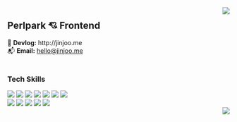 <div align="right">
  <div>
    <img align="right" src="https://github-readme-stats.vercel.app/api/top-langs/?username=perlpark&layout=compact"/>
    
  </div>
  
</div>

<div align="left">
  <h2>Perlpark 💘 Frontend</h2>
  📒 <b>Devlog:</b> http://jinjoo.me<br />
  📬 <b>Email:</b> <a href="mailto:hello@jinjoo.me">hello@jinjoo.me</a><br />
  <br />
  <h3>Tech Skills</h3>
  <img src="https://img.shields.io/badge/JavaScript-F7DF1E?style=flat&logo=JavaScript&logoColor=black" />
	<img src="https://img.shields.io/badge/TypeScript-3178C6?style=flat&logo=TypeScript&logoColor=white" />
  <img src="https://img.shields.io/badge/React-61DAFB?style=flat&logo=React&logoColor=black" />
  <img src="https://img.shields.io/badge/Redux-764ABC?style=flat&logo=Redux&logoColor=white" />
	<img src="https://img.shields.io/badge/React Query-FF4154?style=flat&logo=ReactQuery&logoColor=white" />
	<img src="https://img.shields.io/badge/React Hook Form-EC5990?style=flat&logo=ReactHookForm&logoColor=white" />
	<img src="https://img.shields.io/badge/Next.js-000000?style=flat&logo=Next.js&logoColor=white" />
  <br/>
	<img src="https://img.shields.io/badge/HTML5-E34F26?style=flat&logo=HTML5&logoColor=white" />
	<img src="https://img.shields.io/badge/CSS3-1572B6?style=flat&logo=CSS3&logoColor=white" />
	<img src="https://img.shields.io/badge/Sass-CC6699?style=flat&logo=Sass&logoColor=white" />
	<img src="https://img.shields.io/badge/Styled Components-DB7093?style=flat&logo=styled-components&logoColor=white" />
	<img src="https://img.shields.io/badge/Tailwind CSS-06B6D4?style=flat&logo=TailwindCSS&logoColor=white" />
</div>
<img align="right" src="http://mazandi.herokuapp.com/api?handle=jinjoopark&theme=cold"/>
